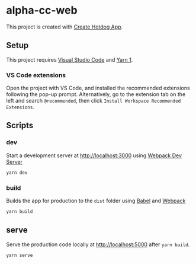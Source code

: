 # alpha-cc-web

This project is created with [Create Hotdog App](https://github.com/Yuhao-C/create-hotdog-app).

## Setup

This project requires [Visual Studio Code](https://code.visualstudio.com/) and [Yarn 1](https://classic.yarnpkg.com/en/docs/install).

### VS Code extensions

Open the project with VS Code, and installed the recommended extensions following the pop-up prompt. Alternatively, go to the extension tab on the left and search `@recommended`, then click `Install Workspace Recommended Extensions`.

## Scripts

### dev

Start a development server at <http://localhost:3000> using [Webpack Dev Server](https://webpack.js.org/configuration/dev-server/)

```bash
yarn dev
```

### build

Builds the app for production to the `dist` folder using [Babel](https://babeljs.io/) and [Webpack](https://webpack.js.org/)

```bash
yarn build
```

## serve

Serve the production code locally at <http://localhost:5000> after `yarn build`.

```bash
yarn serve
```
